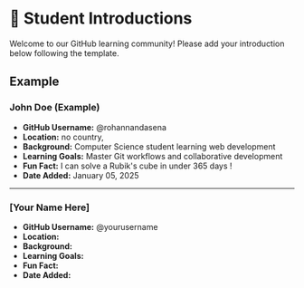 # 👋 Student Introductions

Welcome to our GitHub learning community! Please add your introduction below following the template.

## Example

### John Doe (Example)
- **GitHub Username:** @rohannandasena
- **Location:** no country, 
- **Background:** Computer Science student learning web development
- **Learning Goals:** Master Git workflows and collaborative development
- **Fun Fact:** I can solve a Rubik's cube in under 365 days !
- **Date Added:** January 05, 2025

---

<!-- Add your introduction below this line -->

### [Your Name Here]
- **GitHub Username:** @yourusername
- **Location:** 
- **Background:** 
- **Learning Goals:** 
- **Fun Fact:** 
- **Date Added:** 


